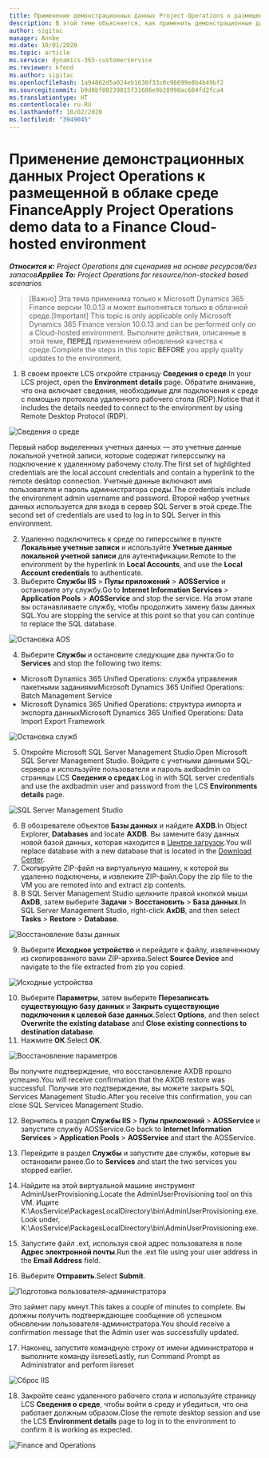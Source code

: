 ```yaml
---
title: Применение демонстрационных данных Project Operations к размещенной в облаке среде Finance
description: В этой теме объясняется, как применить демонстрационные данные из Project Operations к размещенной в облаке среде Dynamics 365 Finance.
author: sigitac
manager: Annbe
ms.date: 10/01/2020
ms.topic: article
ms.service: dynamics-365-customerservice
ms.reviewer: kfend
ms.author: sigitac
ms.openlocfilehash: 1a94862d5a024eb1630f33c0c96699e8b4b49bf2
ms.sourcegitcommit: b9d8bf00239815f31686e9b28998ac684fd2fca4
ms.translationtype: HT
ms.contentlocale: ru-RU
ms.lasthandoff: 10/02/2020
ms.locfileid: "3949045"
---
```

# <a name="apply-project-operations-demo-data-to-a-finance-cloud-hosted-environment"></a><span data-ttu-id="03e3e-103">Применение демонстрационных данных Project Operations к размещенной в облаке среде Finance</span><span class="sxs-lookup"><span data-stu-id="03e3e-103">Apply Project Operations demo data to a Finance Cloud-hosted environment</span></span>

<span data-ttu-id="03e3e-104">_**Относится к:** Project Operations для сценариев на основе ресурсов/без запасов_</span><span class="sxs-lookup"><span data-stu-id="03e3e-104">_**Applies To:** Project Operations for resource/non-stocked based scenarios_</span></span>

><span data-ttu-id="03e3e-105">[Важно] Эта тема применима только к Microsoft Dynamics 365 Finance версии 10.0.13 и может выполняться только в облачной среде.</span><span class="sxs-lookup"><span data-stu-id="03e3e-105">[Important] This topic is only applicable only Microsoft Dynamics 365 Finance version 10.0.13 and can be performed only on a Cloud-hosted environment.</span></span> <span data-ttu-id="03e3e-106">Выполните действия, описанные в этой теме, **ПЕРЕД** применением обновлений качества к среде.</span><span class="sxs-lookup"><span data-stu-id="03e3e-106">Complete the steps in this topic **BEFORE** you apply quality updates to the environment.</span></span>

1. <span data-ttu-id="03e3e-107">В своем проекте LCS откройте страницу **Сведения о среде**.</span><span class="sxs-lookup"><span data-stu-id="03e3e-107">In your LCS project, open the **Environment details** page.</span></span> <span data-ttu-id="03e3e-108">Обратите внимание, что она включает сведения, необходимые для подключения к среде с помощью протокола удаленного рабочего стола (RDP).</span><span class="sxs-lookup"><span data-stu-id="03e3e-108">Notice that it includes the details needed to connect to the environment by using Remote Desktop Protocol (RDP).</span></span>

![Сведения о среде ](./media/1EnvironmentDetails.png)

<span data-ttu-id="03e3e-110">Первый набор выделенных учетных данных — это учетные данные локальной учетной записи, которые содержат гиперссылку на подключение к удаленному рабочему столу.</span><span class="sxs-lookup"><span data-stu-id="03e3e-110">The first set of highlighted credentials are the local account credentials and contain a hyperlink to the remote desktop connection.</span></span> <span data-ttu-id="03e3e-111">Учетные данные включают имя пользователя и пароль администратора среды.</span><span class="sxs-lookup"><span data-stu-id="03e3e-111">The credentials include the environment admin username and password.</span></span> <span data-ttu-id="03e3e-112">Второй набор учетных данных используется для входа в сервер SQL Server в этой среде.</span><span class="sxs-lookup"><span data-stu-id="03e3e-112">The second set of credentials are used to log in to SQL Server in this environment.</span></span>

2. <span data-ttu-id="03e3e-113">Удаленно подключитесь к среде по гиперссылке в пункте **Локальные учетные записи** и используйте **Учетные данные локальной учетной записи** для аутентификации.</span><span class="sxs-lookup"><span data-stu-id="03e3e-113">Remote to the environment by the hyperlink in **Local Accounts**, and use the **Local Account credentials** to authenticate.</span></span>
3. <span data-ttu-id="03e3e-114">Выберите **Службы IIS** > **Пулы приложений** > **AOSService** и остановите эту службу.</span><span class="sxs-lookup"><span data-stu-id="03e3e-114">Go to **Internet Information Services** > **Application Pools** > **AOSService** and stop the service.</span></span> <span data-ttu-id="03e3e-115">На этом этапе вы останавливаете службу, чтобы продолжить замену базы данных SQL.</span><span class="sxs-lookup"><span data-stu-id="03e3e-115">You are stopping the service at this point so that you can continue to replace the SQL database.</span></span>

![Остановка AOS](./media/2StopAOS.png)

4. <span data-ttu-id="03e3e-117">Выберите **Службы** и остановите следующие два пункта:</span><span class="sxs-lookup"><span data-stu-id="03e3e-117">Go to **Services** and stop the following two items:</span></span>

- <span data-ttu-id="03e3e-118">Microsoft Dynamics 365 Unified Operations: служба управления пакетными заданиями</span><span class="sxs-lookup"><span data-stu-id="03e3e-118">Microsoft Dynamics 365 Unified Operations: Batch Management Service</span></span>
- <span data-ttu-id="03e3e-119">Microsoft Dynamics 365 Unified Operations: структура импорта и экспорта данных</span><span class="sxs-lookup"><span data-stu-id="03e3e-119">Microsoft Dynamics 365 Unified Operations: Data Import Export Framework</span></span>

![Остановка служб](./media/3StopServices.png)

5. <span data-ttu-id="03e3e-121">Откройте Microsoft SQL Server Management Studio.</span><span class="sxs-lookup"><span data-stu-id="03e3e-121">Open Microsoft SQL Server Management Studio.</span></span> <span data-ttu-id="03e3e-122">Войдите с учетными данными SQL-сервера и используйте пользователя и пароль axdbadmin со страницы LCS **Сведения о средах**.</span><span class="sxs-lookup"><span data-stu-id="03e3e-122">Log in with SQL server credentials and use the axdbadmin user and password from the LCS **Environments details** page.</span></span>

![SQL Server Management Studio](./media/4SSMS.png)

6. <span data-ttu-id="03e3e-124">В обозревателе объектов **Базы данных** и найдите **AXDB**.</span><span class="sxs-lookup"><span data-stu-id="03e3e-124">In Object Explorer, **Databases** and locate **AXDB**.</span></span> <span data-ttu-id="03e3e-125">Вы замените базу данных новой базой данных, которая находится в [Центре загрузок](https://download.microsoft.com/download/1/a/3/1a314bd2-b082-4a87-abdc-1ba26c92b63d/ProjOpsDemoDataFOGARelease.zip).</span><span class="sxs-lookup"><span data-stu-id="03e3e-125">You will replace database with a new database that is located in the [Download Center](https://download.microsoft.com/download/1/a/3/1a314bd2-b082-4a87-abdc-1ba26c92b63d/ProjOpsDemoDataFOGARelease.zip).</span></span> 
7. <span data-ttu-id="03e3e-126">Скопируйте ZIP-файл на виртуальную машину, к которой вы удаленно подключены, и извлеките ZIP-файл.</span><span class="sxs-lookup"><span data-stu-id="03e3e-126">Copy the zip file to the VM you are remoted into and extract zip contents.</span></span>
8. <span data-ttu-id="03e3e-127">В SQL Server Management Studio щелкните правой кнопкой мыши **AxDB**, затем выберите **Задачи** > **Восстановить** > **База данных**.</span><span class="sxs-lookup"><span data-stu-id="03e3e-127">In SQL Server Management Studio, right-click **AxDB**, and then select **Tasks** > **Restore** > **Database**.</span></span>

![Восстановление базы данных](./media/5RestoreDatabase.png)

9. <span data-ttu-id="03e3e-129">Выберите **Исходное устройство** и перейдите к файлу, извлеченному из скопированного вами ZIP-архива.</span><span class="sxs-lookup"><span data-stu-id="03e3e-129">Select **Source Device** and navigate to the file extracted from zip you copied.</span></span>

![Исходные устройства](./media/6SourceDevice.png)

10. <span data-ttu-id="03e3e-131">Выберите **Параметры**, затем выберите **Перезаписать существующую базу данных** и **Закрыть существующие подключения к целевой базе данных**.</span><span class="sxs-lookup"><span data-stu-id="03e3e-131">Select **Options**, and then select **Overwrite the existing database** and **Close existing connections to destination database**.</span></span> 
11. <span data-ttu-id="03e3e-132">Нажмите **ОК**.</span><span class="sxs-lookup"><span data-stu-id="03e3e-132">Select **OK**.</span></span>

![Восстановление параметров](./media/7RestoreSetting.png)

<span data-ttu-id="03e3e-134">Вы получите подтверждение, что восстановление AXDB прошло успешно.</span><span class="sxs-lookup"><span data-stu-id="03e3e-134">You will receive confirmation that the AXDB restore was successful.</span></span> <span data-ttu-id="03e3e-135">Получив это подтверждение, вы можете закрыть SQL Services Management Studio.</span><span class="sxs-lookup"><span data-stu-id="03e3e-135">After you receive this confirmation, you can close SQL Services Management Studio.</span></span>

12. <span data-ttu-id="03e3e-136">Вернитесь в раздел **Службы IIS** > **Пулы приложений** > **AOSService** и запустите службу AOSService.</span><span class="sxs-lookup"><span data-stu-id="03e3e-136">Go back to **Internet Information Services** > **Application Pools** > **AOSService** and start the AOSService.</span></span>
13. <span data-ttu-id="03e3e-137">Перейдите в раздел **Службы** и запустите две службы, которые вы остановили ранее.</span><span class="sxs-lookup"><span data-stu-id="03e3e-137">Go to **Services** and start the two services you stopped earlier.</span></span>

14. <span data-ttu-id="03e3e-138">Найдите на этой виртуальной машине инструмент AdminUserProvisioning.</span><span class="sxs-lookup"><span data-stu-id="03e3e-138">Locate the AdminUserProvisioning tool on this VM.</span></span> <span data-ttu-id="03e3e-139">Ищите K:\AosService\PackagesLocalDirectory\bin\AdminUserProvisioning.exe.</span><span class="sxs-lookup"><span data-stu-id="03e3e-139">Look under, K:\AosService\PackagesLocalDirectory\bin\AdminUserProvisioning.exe.</span></span>
15. <span data-ttu-id="03e3e-140">Запустите файл .ext, используя свой адрес пользователя в поле **Адрес электронной почты**.</span><span class="sxs-lookup"><span data-stu-id="03e3e-140">Run the .ext file using your user address in the **Email Address** field.</span></span> 
16. <span data-ttu-id="03e3e-141">Выберите **Отправить**.</span><span class="sxs-lookup"><span data-stu-id="03e3e-141">Select **Submit**.</span></span>

![Подготовка пользователя-администратора](./media/8AdminUserProvisioning.png)

<span data-ttu-id="03e3e-143">Это займет пару минут.</span><span class="sxs-lookup"><span data-stu-id="03e3e-143">This takes a couple of minutes to complete.</span></span> <span data-ttu-id="03e3e-144">Вы должны получить подтверждающее сообщение об успешном обновлении пользователя-администратора.</span><span class="sxs-lookup"><span data-stu-id="03e3e-144">You should receive a confirmation message that the Admin user was successfully updated.</span></span>

17. <span data-ttu-id="03e3e-145">Наконец, запустите командную строку от имени администратора и выполните команду iisreset</span><span class="sxs-lookup"><span data-stu-id="03e3e-145">Lastly, run Command Prompt as Administrator and perform iisreset</span></span>

![Сброс IIS](./media/9IISReset.png)

18. <span data-ttu-id="03e3e-147">Закройте сеанс удаленного рабочего стола и используйте страницу LCS **Сведения о среде**, чтобы войти в среду и убедиться, что она работает должным образом.</span><span class="sxs-lookup"><span data-stu-id="03e3e-147">Close the remote desktop session and use the LCS **Environment details** page to log in to the environment to confirm it is working as expected.</span></span>

![Finance and Operations](./media/10FinanceAndOperations.png)
